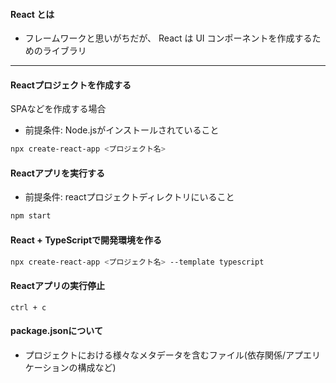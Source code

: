 #### React とは

- フレームワークと思いがちだが、 React は UI コンポーネントを作成するためのライブラリ

---

#### Reactプロジェクトを作成する
SPAなどを作成する場合  

- 前提条件: Node.jsがインストールされていること

```bash
npx create-react-app <プロジェクト名>
```

#### Reactアプリを実行する
- 前提条件: reactプロジェクトディレクトリにいること

```bash
npm start
```

#### React + TypeScriptで開発環境を作る
```bash
npx create-react-app <プロジェクト名> --template typescript
```

#### Reactアプリの実行停止

```
ctrl + c
```

#### package.jsonについて
- プロジェクトにおける様々なメタデータを含むファイル(依存関係/アプエリケーションの構成など)  



